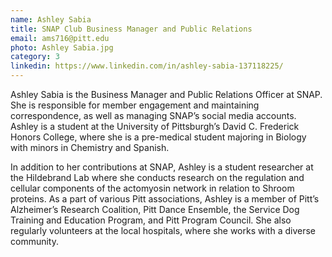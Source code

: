 ```yaml
---
name: Ashley Sabia
title: SNAP Club Business Manager and Public Relations
email: ams716@pitt.edu
photo: Ashley Sabia.jpg
category: 3
linkedin: https://www.linkedin.com/in/ashley-sabia-137118225/
---
```

Ashley Sabia is the Business Manager and Public Relations Officer at SNAP. She is responsible for member engagement and maintaining correspondence, as well as managing SNAP’s social media accounts. Ashley is a student at the University of Pittsburgh’s David C. Frederick Honors College, where she is a pre-medical student majoring in Biology with minors in Chemistry and Spanish.

In addition to her contributions at SNAP, Ashley is a student researcher at the Hildebrand Lab where she conducts research on the regulation and cellular components of the actomyosin network in relation to Shroom proteins. As a part of various Pitt associations, Ashley is a member of Pitt’s Alzheimer’s Research Coalition, Pitt Dance Ensemble, the Service Dog Training and Education Program, and Pitt Program Council. She also regularly volunteers at the local hospitals, where she works with a diverse community. 
